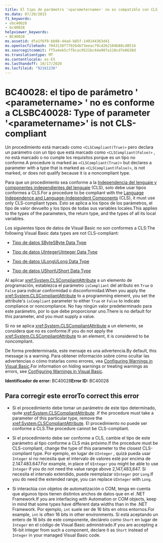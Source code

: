 ```yaml
---
title: El tipo de parámetro '<parametername>' no es compatible con CLS
ms.date: 07/20/2015
f1_keywords:
- vbc40028
- bc40028
helpviewer_keywords:
- BC40028
ms.assetid: dfa1f6f9-bb88-44ad-b85f-149144363d41
ms.openlocfilehash: 7043138f770264b73eeac79cd262104b88cd8516
ms.sourcegitcommit: ff5a4eb5cffbcac9521bc44a907a118cd7e8638d
ms.translationtype: MT
ms.contentlocale: es-ES
ms.lasthandoff: 10/17/2020
ms.locfileid: "92161236"
---
```

# <a name="bc40028-type-of-parameter-parametername-is-not-cls-compliant"></a><span data-ttu-id="f3cc2-102">BC40028: el tipo de parámetro ' \<parametername> ' no es conforme a CLS</span><span class="sxs-lookup"><span data-stu-id="f3cc2-102">BC40028: Type of parameter '\<parametername>' is not CLS-compliant</span></span>

<span data-ttu-id="f3cc2-103">Un procedimiento está marcado como `<CLSCompliant(True)>` pero declara un parámetro con un tipo que está marcado como `<CLSCompliant(False)>` , no está marcado o no cumple los requisitos porque es un tipo no conforme.</span><span class="sxs-lookup"><span data-stu-id="f3cc2-103">A procedure is marked as `<CLSCompliant(True)>` but declares a parameter with a type that is marked as `<CLSCompliant(False)>`, is not marked, or does not qualify because it is a noncompliant type.</span></span>

 <span data-ttu-id="f3cc2-104">Para que un procedimiento sea conforme a la [Independencia del lenguaje y componentes independientes del lenguaje](../../../standard/language-independence-and-language-independent-components.md) (CLS), solo debe usar tipos conformes a CLS.</span><span class="sxs-lookup"><span data-stu-id="f3cc2-104">For a procedure to be compliant with the [Language Independence and Language-Independent Components](../../../standard/language-independence-and-language-independent-components.md) (CLS), it must use only CLS-compliant types.</span></span> <span data-ttu-id="f3cc2-105">Esto se aplica a los tipos de los parámetros, el tipo de valor devuelto y los tipos de todas sus variables locales.</span><span class="sxs-lookup"><span data-stu-id="f3cc2-105">This applies to the types of the parameters, the return type, and the types of all its local variables.</span></span>

 <span data-ttu-id="f3cc2-106">Los siguientes tipos de datos de Visual Basic no son conformes a CLS:</span><span class="sxs-lookup"><span data-stu-id="f3cc2-106">The following Visual Basic data types are not CLS-compliant:</span></span>

- [<span data-ttu-id="f3cc2-107">Tipo de datos SByte</span><span class="sxs-lookup"><span data-stu-id="f3cc2-107">SByte Data Type</span></span>](../data-types/sbyte-data-type.md)

- [<span data-ttu-id="f3cc2-108">Tipo de datos UInteger</span><span class="sxs-lookup"><span data-stu-id="f3cc2-108">UInteger Data Type</span></span>](../data-types/uinteger-data-type.md)

- [<span data-ttu-id="f3cc2-109">Tipo de datos ULong</span><span class="sxs-lookup"><span data-stu-id="f3cc2-109">ULong Data Type</span></span>](../data-types/ulong-data-type.md)

- [<span data-ttu-id="f3cc2-110">Tipo de datos UShort</span><span class="sxs-lookup"><span data-stu-id="f3cc2-110">UShort Data Type</span></span>](../data-types/ushort-data-type.md)

 <span data-ttu-id="f3cc2-111">Al aplicar <xref:System.CLSCompliantAttribute> a un elemento de programación, establezca el parámetro `isCompliant` del atributo en `True` o `False` para indicar conformidad o disconformidad.</span><span class="sxs-lookup"><span data-stu-id="f3cc2-111">When you apply the <xref:System.CLSCompliantAttribute> to a programming element, you set the attribute's `isCompliant` parameter to either `True` or `False` to indicate compliance or noncompliance.</span></span> <span data-ttu-id="f3cc2-112">No hay ningún valor predeterminado para este parámetro, por lo que debe proporcionar uno.</span><span class="sxs-lookup"><span data-stu-id="f3cc2-112">There is no default for this parameter, and you must supply a value.</span></span>

 <span data-ttu-id="f3cc2-113">Si no se aplica <xref:System.CLSCompliantAttribute> a un elemento, se considera que no es conforme.</span><span class="sxs-lookup"><span data-stu-id="f3cc2-113">If you do not apply the <xref:System.CLSCompliantAttribute> to an element, it is considered to be noncompliant.</span></span>

 <span data-ttu-id="f3cc2-114">De forma predeterminada, este mensaje es una advertencia.</span><span class="sxs-lookup"><span data-stu-id="f3cc2-114">By default, this message is a warning.</span></span> <span data-ttu-id="f3cc2-115">Para obtener información sobre cómo ocultar las advertencias o cómo tratarlas como errores, vea [Configuring Warnings in Visual Basic](/visualstudio/ide/configuring-warnings-in-visual-basic).</span><span class="sxs-lookup"><span data-stu-id="f3cc2-115">For information on hiding warnings or treating warnings as errors, see [Configuring Warnings in Visual Basic](/visualstudio/ide/configuring-warnings-in-visual-basic).</span></span>

 <span data-ttu-id="f3cc2-116">**Identificador de error:** BC40028</span><span class="sxs-lookup"><span data-stu-id="f3cc2-116">**Error ID:** BC40028</span></span>

## <a name="to-correct-this-error"></a><span data-ttu-id="f3cc2-117">Para corregir este error</span><span class="sxs-lookup"><span data-stu-id="f3cc2-117">To correct this error</span></span>

- <span data-ttu-id="f3cc2-118">Si el procedimiento debe tomar un parámetro de este tipo determinado, quite <xref:System.CLSCompliantAttribute> .</span><span class="sxs-lookup"><span data-stu-id="f3cc2-118">If the procedure must take a parameter of this particular type, remove the <xref:System.CLSCompliantAttribute>.</span></span> <span data-ttu-id="f3cc2-119">El procedimiento no puede ser conforme a CLS.</span><span class="sxs-lookup"><span data-stu-id="f3cc2-119">The procedure cannot be CLS-compliant.</span></span>

- <span data-ttu-id="f3cc2-120">Si el procedimiento debe ser conforme a CLS, cambie el tipo de este parámetro al tipo conforme a CLS más próximo.</span><span class="sxs-lookup"><span data-stu-id="f3cc2-120">If the procedure must be CLS-compliant, change the type of this parameter to the closest CLS-compliant type.</span></span> <span data-ttu-id="f3cc2-121">Por ejemplo, en lugar de `UInteger` , quizá pueda usar `Integer` si no necesita que el intervalo de valores esté por encima de 2.147.483.647.</span><span class="sxs-lookup"><span data-stu-id="f3cc2-121">For example, in place of `UInteger` you might be able to use `Integer` if you do not need the value range above 2,147,483,647.</span></span> <span data-ttu-id="f3cc2-122">Si necesita el intervalo extendido, puede reemplazar `UInteger` por `Long`.</span><span class="sxs-lookup"><span data-stu-id="f3cc2-122">If you do need the extended range, you can replace `UInteger` with `Long`.</span></span>

- <span data-ttu-id="f3cc2-123">Si interactúa con objetos de automatización o COM, tenga en cuenta que algunos tipos tienen distintos anchos de datos que en el .NET Framework.</span><span class="sxs-lookup"><span data-stu-id="f3cc2-123">If you are interfacing with Automation or COM objects, keep in mind that some types have different data widths than in the .NET Framework.</span></span> <span data-ttu-id="f3cc2-124">Por ejemplo, `int` suele ser de 16 bits en otros entornos.</span><span class="sxs-lookup"><span data-stu-id="f3cc2-124">For example, `int` is often 16 bits in other environments.</span></span> <span data-ttu-id="f3cc2-125">Si está aceptando un entero de 16 bits de este componente, declárelo como `Short` en lugar de `Integer` en el código de Visual Basic administrado.</span><span class="sxs-lookup"><span data-stu-id="f3cc2-125">If you are accepting a 16-bit integer from such a component, declare it as `Short` instead of `Integer` in your managed Visual Basic code.</span></span>
